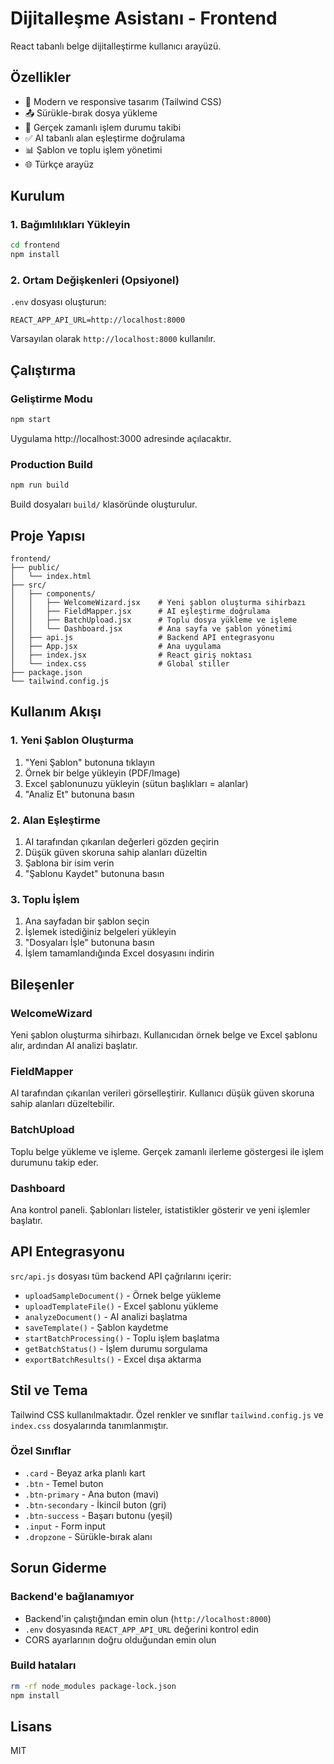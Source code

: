 # Dijitalleşme Asistanı - Frontend

React tabanlı belge dijitalleştirme kullanıcı arayüzü.

## Özellikler

- 🎨 Modern ve responsive tasarım (Tailwind CSS)
- 📤 Sürükle-bırak dosya yükleme
- 🔄 Gerçek zamanlı işlem durumu takibi
- ✅ AI tabanlı alan eşleştirme doğrulama
- 📊 Şablon ve toplu işlem yönetimi
- 🌐 Türkçe arayüz

## Kurulum

### 1. Bağımlılıkları Yükleyin

```bash
cd frontend
npm install
```

### 2. Ortam Değişkenleri (Opsiyonel)

`.env` dosyası oluşturun:

```
REACT_APP_API_URL=http://localhost:8000
```

Varsayılan olarak `http://localhost:8000` kullanılır.

## Çalıştırma

### Geliştirme Modu

```bash
npm start
```

Uygulama http://localhost:3000 adresinde açılacaktır.

### Production Build

```bash
npm run build
```

Build dosyaları `build/` klasöründe oluşturulur.

## Proje Yapısı

```
frontend/
├── public/
│   └── index.html
├── src/
│   ├── components/
│   │   ├── WelcomeWizard.jsx    # Yeni şablon oluşturma sihirbazı
│   │   ├── FieldMapper.jsx      # AI eşleştirme doğrulama
│   │   ├── BatchUpload.jsx      # Toplu dosya yükleme ve işleme
│   │   └── Dashboard.jsx        # Ana sayfa ve şablon yönetimi
│   ├── api.js                   # Backend API entegrasyonu
│   ├── App.jsx                  # Ana uygulama
│   ├── index.jsx                # React giriş noktası
│   └── index.css                # Global stiller
├── package.json
└── tailwind.config.js
```

## Kullanım Akışı

### 1. Yeni Şablon Oluşturma

1. "Yeni Şablon" butonuna tıklayın
2. Örnek bir belge yükleyin (PDF/Image)
3. Excel şablonunuzu yükleyin (sütun başlıkları = alanlar)
4. "Analiz Et" butonuna basın

### 2. Alan Eşleştirme

1. AI tarafından çıkarılan değerleri gözden geçirin
2. Düşük güven skoruna sahip alanları düzeltin
3. Şablona bir isim verin
4. "Şablonu Kaydet" butonuna basın

### 3. Toplu İşlem

1. Ana sayfadan bir şablon seçin
2. İşlemek istediğiniz belgeleri yükleyin
3. "Dosyaları İşle" butonuna basın
4. İşlem tamamlandığında Excel dosyasını indirin

## Bileşenler

### WelcomeWizard

Yeni şablon oluşturma sihirbazı. Kullanıcıdan örnek belge ve Excel şablonu alır, ardından AI analizi başlatır.

### FieldMapper

AI tarafından çıkarılan verileri görselleştirir. Kullanıcı düşük güven skoruna sahip alanları düzeltebilir.

### BatchUpload

Toplu belge yükleme ve işleme. Gerçek zamanlı ilerleme göstergesi ile işlem durumunu takip eder.

### Dashboard

Ana kontrol paneli. Şablonları listeler, istatistikler gösterir ve yeni işlemler başlatır.

## API Entegrasyonu

`src/api.js` dosyası tüm backend API çağrılarını içerir:

- `uploadSampleDocument()` - Örnek belge yükleme
- `uploadTemplateFile()` - Excel şablonu yükleme
- `analyzeDocument()` - AI analizi başlatma
- `saveTemplate()` - Şablon kaydetme
- `startBatchProcessing()` - Toplu işlem başlatma
- `getBatchStatus()` - İşlem durumu sorgulama
- `exportBatchResults()` - Excel dışa aktarma

## Stil ve Tema

Tailwind CSS kullanılmaktadır. Özel renkler ve sınıflar `tailwind.config.js` ve `index.css` dosyalarında tanımlanmıştır.

### Özel Sınıflar

- `.card` - Beyaz arka planlı kart
- `.btn` - Temel buton
- `.btn-primary` - Ana buton (mavi)
- `.btn-secondary` - İkincil buton (gri)
- `.btn-success` - Başarı butonu (yeşil)
- `.input` - Form input
- `.dropzone` - Sürükle-bırak alanı

## Sorun Giderme

### Backend'e bağlanamıyor

- Backend'in çalıştığından emin olun (`http://localhost:8000`)
- `.env` dosyasında `REACT_APP_API_URL` değerini kontrol edin
- CORS ayarlarının doğru olduğundan emin olun

### Build hataları

```bash
rm -rf node_modules package-lock.json
npm install
```

## Lisans

MIT
